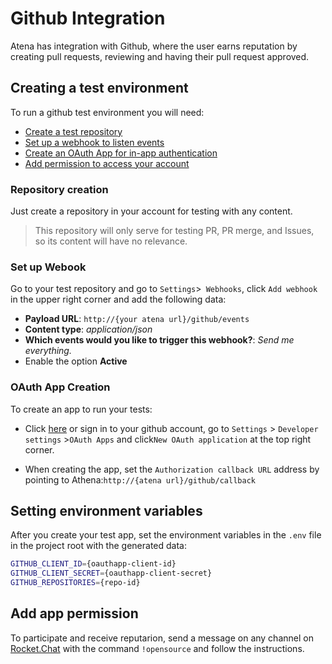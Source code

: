 # Github Integration

Atena has integration with Github, where the user earns reputation by creating pull requests, reviewing and having their pull request approved.

## Creating a test environment

To run a github test environment you will need:

- [Create a test repository](###criacao-de-repositorio)
- [Set up a webhook to listen events](#configuracao-de-webhook)
- [Create an OAuth App for in-app authentication](#criacao-de-oauth-app)
- [Add permission to access your account](#adicionar-permissao-para-o-app)

### Repository creation

Just create a repository in your account for testing with any content.

> This repository will only serve for testing PR, PR merge, and Issues, so its content will have no relevance.

### Set up Webook

Go to your test repository and go to `Settings`>` Webhooks`,  click `Add webhook` in the upper right corner and add the following data:

- **Payload URL**: `http://{your atena url}/github/events`
- **Content type**: *application/json*
- **Which events would you like to trigger this webhook?**: *Send me everything.*
- Enable the option **Active**

### OAuth App Creation

To create an app to run your tests:

- Click [here](https://github.com/settings/applications/new) or sign in to your github account, go to `Settings` > `Developer settings` >`OAuth Apps` and click`New OAuth application` at the top right corner.

- When creating the app, set the `Authorization callback URL` address by pointing to Athena:`http://{atena url}/github/callback`

## Setting environment variables

After you create your test app, set the environment variables in the `.env` file in the project root with the generated data:

```sh
GITHUB_CLIENT_ID={oauthapp-client-id}
GITHUB_CLIENT_SECRET={oauthapp-client-secret}
GITHUB_REPOSITORIES={repo-id}
```

## Add app permission

To participate and receive reputarion, send a message on any channel on [Rocket.Chat](staging.chat.impulso.network) with the command `!opensource` and follow the instructions.
